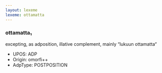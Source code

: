 ```yaml
---
layout: lexeme
lexeme: ottamatta
---
```


###  ottamatta₁

excepting, as adposition, illative complement, mainly “lukuun ottamatta“
* UPOS:  ADP
* Origin:  omorfi++
* AdpType:  POSTPOSITION

